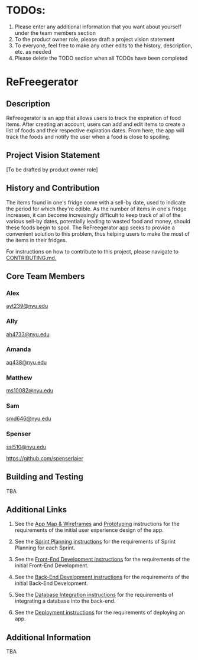 
# TODOs: #
1. Please enter any additional information that you want
about yourself under the team members section
2. To the product owner role, please draft a project vision statement
3. To everyone, feel free to make any other edits to the history, 
description, etc. as needed 
4. Please delete the TODO section when all TODOs have been
completed
# ReFreegerator #

## Description ##

ReFreegerator is an app that allows users to track the expiration 
of food items. After creating an account, users can add and edit
items to create a list of foods and their respective expiration
dates. From here, the app will track the foods and notify
the user when a food is close to spoiling.

## Project Vision Statement ##
[To be drafted by product owner role]

## History and Contribution ##

The items found in one's fridge come with a sell-by date,
used to indicate the period for which they're edible. As the 
number of items in one's fridge increases, it can become 
increasingly difficult to keep track of all of the various
sell-by dates, potentially leading to wasted food and money, 
should these foods begin to spoil. The ReFreegerator app
seeks to provide a convenient solution to this problem, thus 
helping
users to make the most of the items in their fridges.

For instructions on how to contribute to this project, please navigate to
[CONTRIBUTING.md.](./CONTRIBUTING.md)
## Core Team Members ##
### Alex ###
ayt239@nyu.edu
### Ally ###
ah4733@nyu.edu
### Amanda ###
aq438@nyu.edu
### Matthew ###
ms10082@nyu.edu
### Sam ###
smd646@nyu.edu
### Spenser ###
ssl510@nyu.edu

https://github.com/spenserlaier
## Building and Testing ##
TBA
## Additional Links ##
1. See the [App Map & Wireframes](instructions-0a-app-map-wireframes.md) and [Prototyping](./instructions-0b-prototyping.md) instructions for the requirements of the initial user experience design of the app.

2. See the [Sprint Planning instructions](instructions-0d-sprint-planning.md) for the requirements of Sprint Planning for each Sprint.

3. See the [Front-End Development instructions](./instructions-1-front-end.md) for the requirements of the initial Front-End Development.

4. See the [Back-End Development instructions](./instructions-2-back-end.md) for the requirements of the initial Back-End Development.

5. See the [Database Integration instructions](./instructions-3-database.md) for the requirements of integrating a database into the back-end.

6. See the [Deployment instructions](./instructions-4-deployment.md) for the requirements of deploying an app.
## Additional Information
TBA
